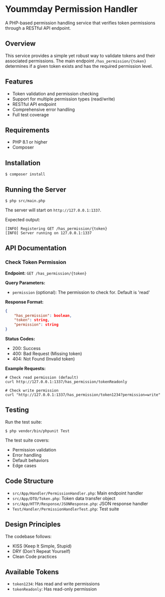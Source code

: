# Yoummday Permission Handler
A PHP-based permission handling service that verifies token permissions through a RESTful API endpoint.

## Overview
This service provides a simple yet robust way to validate tokens and their associated permissions. The main endpoint `/has_permission/{token}` determines if a given token exists and has the required permission level.

## Features
- Token validation and permission checking
- Support for multiple permission types (read/write)
- RESTful API endpoint
- Comprehensive error handling
- Full test coverage

## Requirements
- PHP 8.1 or higher
- Composer

## Installation
```shell
$ composer install
```

## Running the Server
```shell 
$ php src/main.php
```
The server will start on `http://127.0.0.1:1337`.

Expected output:
```shell
[INFO] Registering GET /has_permission/{token}
[INFO] Server running on 127.0.0.1:1337
```

## API Documentation

### Check Token Permission
**Endpoint:** `GET /has_permission/{token}`

**Query Parameters:**
- `permission` (optional): The permission to check for. Default is 'read'

**Response Format:**
```json
{
    "has_permission": boolean,
    "token": string,
    "permission": string
}
```

**Status Codes:**
- 200: Success
- 400: Bad Request (Missing token)
- 404: Not Found (Invalid token)

**Example Requests:**
```shell
# Check read permission (default)
curl http://127.0.0.1:1337/has_permission/tokenReadonly

# Check write permission
curl "http://127.0.0.1:1337/has_permission/token1234?permission=write"
```

## Testing
Run the test suite:
```shell
$ php vendor/bin/phpunit Test
```

The test suite covers:
- Permission validation
- Error handling
- Default behaviors
- Edge cases

## Code Structure
- `src/App/Handler/PermissionHandler.php`: Main endpoint handler
- `src/App/DTO/Token.php`: Token data transfer object
- `src/App/HTTP/Response/JSONResponse.php`: JSON response handler
- `Test/Handler/PermissionHandlerTest.php`: Test suite

## Design Principles
The codebase follows:
- KISS (Keep It Simple, Stupid)
- DRY (Don't Repeat Yourself)
- Clean Code practices

## Available Tokens
- `token1234`: Has read and write permissions
- `tokenReadonly`: Has read-only permission
